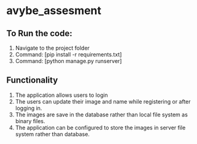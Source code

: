 # avybe_assesment

## To Run the code:

1. Navigate to the project folder
2. Command: [pip install -r requirements.txt]
3. Command: [python manage.py runserver]

## Functionality

1. The application allows users to login
2. The users can update their image and name while registering or after logging in.
3. The images are save in the database rather than local file system as binary files.
4. The application can be configured to store the images in server file system rather than database.
